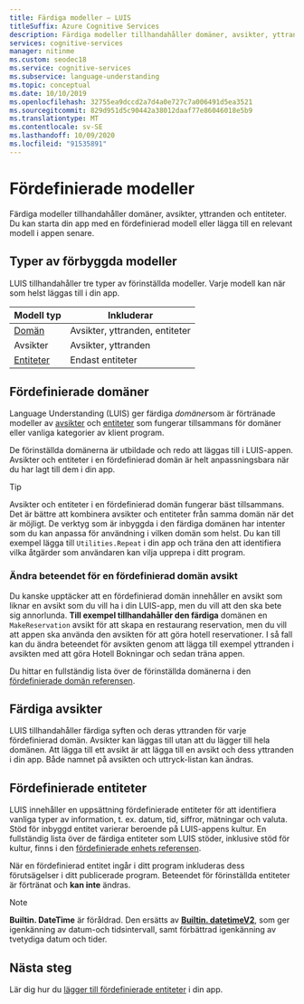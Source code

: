 ```yaml
---
title: Färdiga modeller – LUIS
titleSuffix: Azure Cognitive Services
description: Färdiga modeller tillhandahåller domäner, avsikter, yttranden och entiteter. Du kan starta din app med en fördefinierad domän eller lägga till en relevant domän i appen senare.
services: cognitive-services
manager: nitinme
ms.custom: seodec18
ms.service: cognitive-services
ms.subservice: language-understanding
ms.topic: conceptual
ms.date: 10/10/2019
ms.openlocfilehash: 32755ea9dccd2a7d4a0e727c7a006491d5ea3521
ms.sourcegitcommit: 829d951d5c90442a38012daaf77e86046018e5b9
ms.translationtype: MT
ms.contentlocale: sv-SE
ms.lasthandoff: 10/09/2020
ms.locfileid: "91535891"
---
```

# <a name="prebuilt-models"></a>Fördefinierade modeller

Färdiga modeller tillhandahåller domäner, avsikter, yttranden och entiteter. Du kan starta din app med en fördefinierad modell eller lägga till en relevant modell i appen senare. 

## <a name="types-of-prebuilt-models"></a>Typer av förbyggda modeller

LUIS tillhandahåller tre typer av förinställda modeller. Varje modell kan när som helst läggas till i din app. 

|Modell typ|Inkluderar|
|--|--|
|[Domän](luis-reference-prebuilt-domains.md)|Avsikter, yttranden, entiteter|
|Avsikter|Avsikter, yttranden|
|[Entiteter](luis-reference-prebuilt-entities.md)|Endast entiteter| 

## <a name="prebuilt-domains"></a>Fördefinierade domäner

Language Understanding (LUIS) ger färdiga *domäner*som är förtränade modeller av [avsikter](luis-how-to-add-intents.md) och [entiteter](luis-concept-entity-types.md) som fungerar tillsammans för domäner eller vanliga kategorier av klient program. 

De förinställda domänerna är utbildade och redo att läggas till i LUIS-appen. Avsikter och entiteter i en fördefinierad domän är helt anpassningsbara när du har lagt till dem i din app. 

> [!TIP]
> Avsikter och entiteter i en fördefinierad domän fungerar bäst tillsammans. Det är bättre att kombinera avsikter och entiteter från samma domän när det är möjligt.
> De verktyg som är inbyggda i den färdiga domänen har intenter som du kan anpassa för användning i vilken domän som helst. Du kan till exempel lägga till `Utilities.Repeat` i din app och träna den att identifiera vilka åtgärder som användaren kan vilja upprepa i ditt program. 

### <a name="changing-the-behavior-of-a-prebuilt-domain-intent"></a>Ändra beteendet för en fördefinierad domän avsikt

Du kanske upptäcker att en fördefinierad domän innehåller en avsikt som liknar en avsikt som du vill ha i din LUIS-app, men du vill att den ska bete sig annorlunda. **Till exempel tillhandahåller den färdiga** domänen en `MakeReservation` avsikt för att skapa en restaurang reservation, men du vill att appen ska använda den avsikten för att göra hotell reservationer. I så fall kan du ändra beteendet för avsikten genom att lägga till exempel yttranden i avsikten med att göra Hotell Bokningar och sedan träna appen. 

Du hittar en fullständig lista över de förinställda domänerna i den [fördefinierade domän referensen](./luis-reference-prebuilt-domains.md).

## <a name="prebuilt-intents"></a>Färdiga avsikter

LUIS tillhandahåller färdiga syften och deras yttranden för varje fördefinierad domän. Avsikter kan läggas till utan att du lägger till hela domänen. Att lägga till ett avsikt är att lägga till en avsikt och dess yttranden i din app. Både namnet på avsikten och uttryck-listan kan ändras.  

## <a name="prebuilt-entities"></a>Fördefinierade entiteter

LUIS innehåller en uppsättning fördefinierade entiteter för att identifiera vanliga typer av information, t. ex. datum, tid, siffror, mätningar och valuta. Stöd för inbyggd entitet varierar beroende på LUIS-appens kultur. En fullständig lista över de färdiga entiteter som LUIS stöder, inklusive stöd för kultur, finns i den [fördefinierade enhets referensen](./luis-reference-prebuilt-entities.md).

När en fördefinierad entitet ingår i ditt program inkluderas dess förutsägelser i ditt publicerade program. Beteendet för förinställda entiteter är förtränat och **kan inte** ändras. 

> [!NOTE]
> **Builtin. DateTime** är föråldrad. Den ersätts av [**Builtin. datetimeV2**](luis-reference-prebuilt-datetimev2.md), som ger igenkänning av datum-och tidsintervall, samt förbättrad igenkänning av tvetydiga datum och tider.

## <a name="next-steps"></a>Nästa steg

Lär dig hur du [lägger till fördefinierade entiteter](luis-prebuilt-entities.md) i din app.
